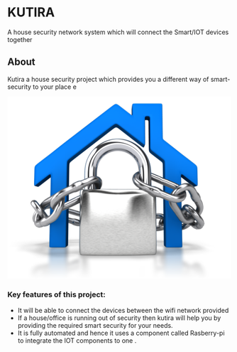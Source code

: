 # KUTIRA
A house security network system which will connect the Smart/IOT devices together 

## About 

Kutira a house security project which provides you a different way of smart-security to your place e

![A Smart-Security network](https://github.com/sripadaraj/KUTIRA/blob/master/overview/kutirahome.png)


### Key features of this project:

- It will be able to connect the devices between the wifi network provided
- If a house/office is running out of security then kutira will help you by providing the required smart security for your needs.
- It is fully automated and hence it uses a component called Rasberry-pi to integrate the IOT components to one .
